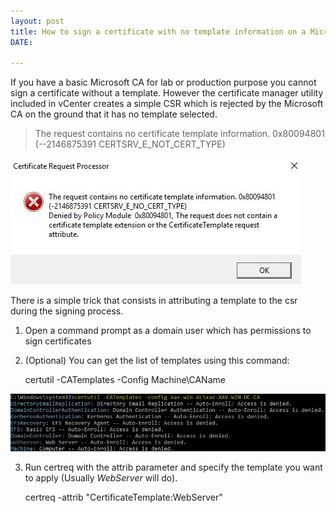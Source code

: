 ```yaml
---
layout: post
title: How to sign a certificate with no template information on a Microsoft CA
DATE: 

---
```

If you have a basic Microsoft CA for lab or production purpose you cannot sign a certificate without a template. However the certificate manager utility included in vCenter creates a simple CSR which is rejected by the Microsoft CA on the ground that it has no template selected.

> The request contains no certificate template information. 0x80094801 (--2146875391 CERTSRV_E_NOT_CERT_TYPE)

![](/img/certtemplate1.png)

There is a simple trick that consists in attributing a template to the csr during the signing process.

1. Open a command prompt as a domain user which has permissions to sign certificates
2. (Optional) You can get the list of templates using this command:

    certutil -CATemplates -Config Machine\CAName

![](/img/certtemplate2.png)

3. Run certreq with the attrib parameter and specify the template you want to apply (Usually _WebServer_ will do).

    certreq -attrib "CertificateTemplate:WebServer"